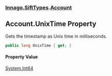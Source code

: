 ### [Innago\.SiftTypes](../index.md 'Innago\.SiftTypes').[Account](index.md 'Innago\.SiftTypes\.Account')

## Account\.UnixTime Property

Gets the timestamp as Unix time in milliseconds\.

```csharp
public long UnixTime { get; }
```

#### Property Value
[System\.Int64](https://learn.microsoft.com/en-us/dotnet/api/system.int64 'System\.Int64')